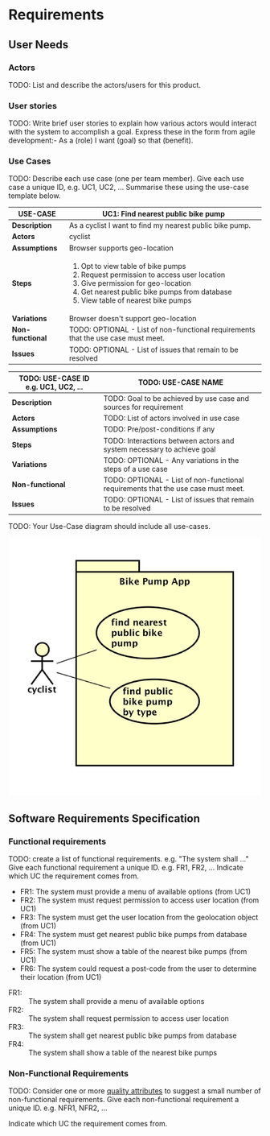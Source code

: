 # Requirements

## User Needs

### Actors
TODO: List and describe the actors/users for this product.

### User stories
TODO: Write brief user stories to explain how various actors would interact with the system to accomplish a goal.
    Express these in the form from agile development:- As a (role) I want (goal) so that (benefit). 

### Use Cases
TODO: Describe each use case (one per team member).
    Give each use case a unique ID, e.g. UC1, UC2, ...
    Summarise these using the use-case template below.

| USE-CASE | UC1: Find nearest public bike pump | 
| -------- | ---------------------------------- |
| **Description** | As a cyclist I want to find my nearest public bike pump. |
| **Actors** | cyclist |
| **Assumptions** | Browser supports geo-location |
| **Steps** | <ol><li>Opt to view table of bike pumps</li><li>Request permission to access user location</li><li>Give permission for geo-location</li><li>Get nearest public bike pumps from database</li><li>View table of nearest bike pumps</li></ol> |
| **Variations** | Browser doesn't support geo-location |
| **Non-functional** | TODO: OPTIONAL - List of non-functional requirements that the use case must meet. |
| **Issues** | TODO: OPTIONAL - List of issues that remain to be resolved |


| TODO: USE-CASE ID e.g. UC1, UC2, ... | TODO: USE-CASE NAME | 
| -------------------------------------- | ------------------- |
| **Description** | TODO: Goal to be achieved by use case and sources for requirement |
| **Actors** | TODO: List of actors involved in use case |
| **Assumptions** | TODO: Pre/post-conditions if any</td></tr>
| **Steps** | TODO: Interactions between actors and system necessary to achieve goal |
| **Variations** | TODO: OPTIONAL - Any variations in the steps of a use case |
| **Non-functional** | TODO: OPTIONAL - List of non-functional requirements that the use case must meet. |
| **Issues** | TODO: OPTIONAL - List of issues that remain to be resolved |


TODO: Your Use-Case diagram should include all use-cases.

![Insert your Use-Case Diagram Here](images/use-case.png)

## Software Requirements Specification
### Functional requirements
TODO: create a list of functional requirements. 
    e.g. "The system shall ..."
    Give each functional requirement a unique ID. e.g. FR1, FR2, ...
    Indicate which UC the requirement comes from.
    
* FR1: The system must provide a menu of available options (from UC1)
* FR2: The system must request permission to access user location (from UC1)
* FR3: The system must get the user location from the geolocation object (from UC1)
* FR4: The system must get nearest public bike pumps from database (from UC1)
* FR5: The system must show a table of the nearest bike pumps (from UC1)
* FR6: The system could request a post-code from the user to determine their location (from UC1)

<dl><dt>FR1:</dt><dd>The system shall provide a menu of available options</dd>
    <dt>FR2:</dt><dd>The system shall request permission to access user location</dd>
    <dt>FR3:</dt><dd>The system shall get nearest public bike pumps from database</dd>
    <dt>FR4:</dt><dd>The system shall show a table of the nearest bike pumps</dd>
</dl>


### Non-Functional Requirements
TODO: Consider one or more [quality attributes](https://en.wikipedia.org/wiki/ISO/IEC_9126) to suggest a small number of non-functional requirements.
Give each non-functional requirement a unique ID. e.g. NFR1, NFR2, ...

Indicate which UC the requirement comes from.
